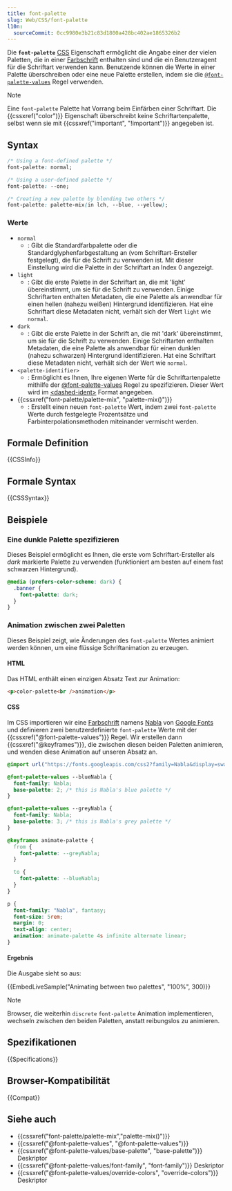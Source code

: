 ```yaml
---
title: font-palette
slug: Web/CSS/font-palette
l10n:
  sourceCommit: 0cc9980e3b21c83d1800a428bc402ae1865326b2
---
```


Die **`font-palette`** [CSS](/de/docs/Web/CSS) Eigenschaft ermöglicht die Angabe einer der vielen Paletten, die in einer [Farbschrift](https://www.colorfonts.wtf/) enthalten sind und die ein Benutzeragent für die Schriftart verwenden kann. Benutzende können die Werte in einer Palette überschreiben oder eine neue Palette erstellen, indem sie die [`@font-palette-values`](/de/docs/Web/CSS/@font-palette-values) Regel verwenden.

> [!NOTE]
> Eine `font-palette` Palette hat Vorrang beim Einfärben einer Schriftart. Die {{cssxref("color")}} Eigenschaft überschreibt keine Schriftartenpalette, selbst wenn sie mit {{cssxref("important", "!important")}} angegeben ist.

## Syntax

```css
/* Using a font-defined palette */
font-palette: normal;

/* Using a user-defined palette */
font-palette: --one;

/* Creating a new palette by blending two others */
font-palette: palette-mix(in lch, --blue, --yellow);
```

### Werte

- `normal`
  - : Gibt die Standardfarbpalette oder die Standardglyphenfarbgestaltung an (vom Schriftart-Ersteller festgelegt), die für die Schrift zu verwenden ist. Mit dieser Einstellung wird die Palette in der Schriftart an Index 0 angezeigt.
- `light`
  - : Gibt die erste Palette in der Schriftart an, die mit 'light' übereinstimmt, um sie für die Schrift zu verwenden. Einige Schriftarten enthalten Metadaten, die eine Palette als anwendbar für einen hellen (nahezu weißen) Hintergrund identifizieren. Hat eine Schriftart diese Metadaten nicht, verhält sich der Wert `light` wie `normal`.
- `dark`
  - : Gibt die erste Palette in der Schrift an, die mit 'dark' übereinstimmt, um sie für die Schrift zu verwenden. Einige Schriftarten enthalten Metadaten, die eine Palette als anwendbar für einen dunklen (nahezu schwarzen) Hintergrund identifizieren. Hat eine Schriftart diese Metadaten nicht, verhält sich der Wert wie `normal`.
- `<palette-identifier>`
  - : Ermöglicht es Ihnen, Ihre eigenen Werte für die Schriftartenpalette mithilfe der [@font-palette-values](/de/docs/Web/CSS/@font-palette-values) Regel zu spezifizieren. Dieser Wert wird im [&lt;dashed-ident&gt;](/de/docs/Web/CSS/dashed-ident) Format angegeben.
- {{cssxref("font-palette/palette-mix", "palette-mix()")}}
  - : Erstellt einen neuen `font-palette` Wert, indem zwei `font-palette` Werte durch festgelegte Prozentsätze und Farbinterpolationsmethoden miteinander vermischt werden.

## Formale Definition

{{CSSInfo}}

## Formale Syntax

{{CSSSyntax}}

## Beispiele

### Eine dunkle Palette spezifizieren

Dieses Beispiel ermöglicht es Ihnen, die erste vom Schriftart-Ersteller als _dark_ markierte Palette zu verwenden (funktioniert am besten auf einem fast schwarzen Hintergrund).

```css
@media (prefers-color-scheme: dark) {
  .banner {
    font-palette: dark;
  }
}
```

### Animation zwischen zwei Paletten

Dieses Beispiel zeigt, wie Änderungen des `font-palette` Wertes animiert werden können, um eine flüssige Schriftanimation zu erzeugen.

#### HTML

Das HTML enthält einen einzigen Absatz Text zur Animation:

```html
<p>color-palette<br />animation</p>
```

#### CSS

Im CSS importieren wir eine [Farbschrift](https://www.colorfonts.wtf/) namens [Nabla](https://nabla.typearture.com/) von [Google Fonts](https://fonts.google.com/?coloronly=true) und definieren zwei benutzerdefinierte `font-palette` Werte mit der {{cssxref("@font-palette-values")}} Regel. Wir erstellen dann {{cssxref("@keyframes")}}, die zwischen diesen beiden Paletten animieren, und wenden diese Animation auf unseren Absatz an.

```css
@import url("https://fonts.googleapis.com/css2?family=Nabla&display=swap");

@font-palette-values --blueNabla {
  font-family: Nabla;
  base-palette: 2; /* this is Nabla's blue palette */
}

@font-palette-values --greyNabla {
  font-family: Nabla;
  base-palette: 3; /* this is Nabla's grey palette */
}

@keyframes animate-palette {
  from {
    font-palette: --greyNabla;
  }

  to {
    font-palette: --blueNabla;
  }
}

p {
  font-family: "Nabla", fantasy;
  font-size: 5rem;
  margin: 0;
  text-align: center;
  animation: animate-palette 4s infinite alternate linear;
}
```

#### Ergebnis

Die Ausgabe sieht so aus:

{{EmbedLiveSample("Animating between two palettes", "100%", 300)}}

> [!NOTE]
> Browser, die weiterhin `discrete` `font-palette` Animation implementieren, wechseln zwischen den beiden Paletten, anstatt reibungslos zu animieren.

## Spezifikationen

{{Specifications}}

## Browser-Kompatibilität

{{Compat}}

## Siehe auch

- {{cssxref("font-palette/palette-mix","palette-mix()")}}
- {{cssxref("@font-palette-values", "@font-palette-values")}}
- {{cssxref("@font-palette-values/base-palette", "base-palette")}} Deskriptor
- {{cssxref("@font-palette-values/font-family", "font-family")}} Deskriptor
- {{cssxref("@font-palette-values/override-colors", "override-colors")}} Deskriptor
